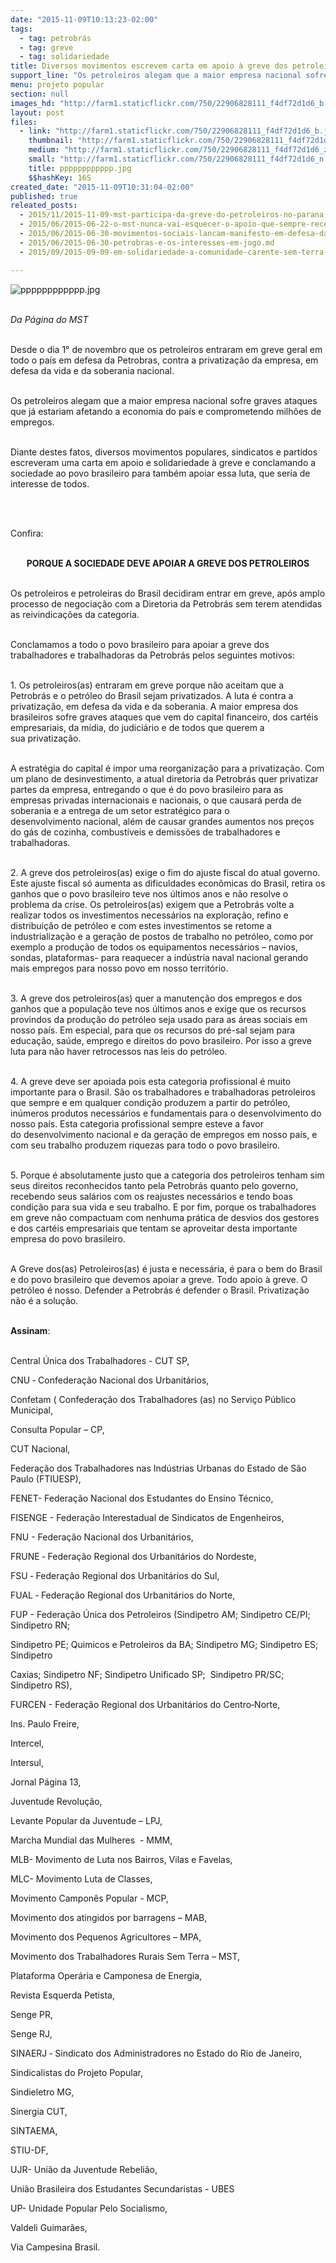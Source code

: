 ```yaml
---
date: "2015-11-09T10:13:23-02:00"
tags:
  - tag: petrobrás
  - tag: greve
  - tag: solidariedade
title: Diversos movimentos escrevem carta em apoio à greve dos petroleiros
support_line: "Os petroleiros alegam que a maior empresa nacional sofre graves ataques que já estariam afetando a economia do país e comprometendo milhões de empregos. "
menu: projeto popular
section: null
images_hd: "http://farm1.staticflickr.com/750/22906828111_f4df72d1d6_b.jpg"
layout: post
files:
  - link: "http://farm1.staticflickr.com/750/22906828111_f4df72d1d6_b.jpg"
    thumbnail: "http://farm1.staticflickr.com/750/22906828111_f4df72d1d6_t.jpg"
    medium: "http://farm1.staticflickr.com/750/22906828111_f4df72d1d6_z.jpg"
    small: "http://farm1.staticflickr.com/750/22906828111_f4df72d1d6_n.jpg"
    title: pppppppppppp.jpg
    $$hashKey: 16S
created_date: "2015-11-09T10:31:04-02:00"
published: true
releated_posts:
  - 2015/11/2015-11-09-mst-participa-da-greve-do-petroleiros-no-parana.md
  - 2015/06/2015-06-22-o-mst-nunca-vai-esquecer-o-apoio-que-sempre-recebeu-da-classe-operaria-agora-e-o-momento-de-retribuir-a-solidariedade-disse-marcelo-bu.md
  - 2015/06/2015-06-30-movimentos-sociais-lancam-manifesto-em-defesa-da-petrobras.md
  - 2015/06/2015-06-30-petrobras-e-os-interesses-em-jogo.md
  - 2015/09/2015-09-09-em-solidariedade-a-comunidade-carente-sem-terra-doam-terrenos-para-construcao-de-casas-populares.md

---
```

<p><img alt="pppppppppppp.jpg" src="http://farm1.staticflickr.com/750/22906828111_f4df72d1d6_b.jpg" /></p>

<p><br />
<em>Da P&aacute;gina do MST</em></p>

<p><br />
Desde o dia 1&deg; de novembro que os petroleiros entraram em greve geral em todo o pa&iacute;s em defesa da Petrobras, contra a privatiza&ccedil;&atilde;o da empresa, em defesa da vida e da soberania nacional.&nbsp;</p>

<p><br />
Os petroleiros alegam que a maior empresa nacional sofre graves ataques que j&aacute; estariam afetando a economia do pa&iacute;s e comprometendo milh&otilde;es de empregos.&nbsp;</p>

<p><br />
Diante destes fatos, diversos movimentos populares, sindicatos e partidos escreveram uma carta em apoio e solidariedade &agrave; greve e conclamando a sociedade ao povo brasileiro para tamb&eacute;m apoiar essa luta, que seria de interesse de todos.</p>

<p>&nbsp;</p>

<p><br />
Confira:</p>

<p style="text-align: center;"><br />
<strong>PORQUE A SOCIEDADE DEVE APOIAR A GREVE DOS PETROLEIROS</strong></p>

<p><br />
Os petroleiros e petroleiras do Brasil decidiram entrar em greve, ap&oacute;s amplo processo&nbsp;de negocia&ccedil;&atilde;o com a Diretoria da Petrobr&aacute;s sem terem atendidas as reivindica&ccedil;&otilde;es da categoria.&nbsp;</p>

<p><br />
Conclamamos a todo o povo brasileiro para apoiar a greve dos trabalhadores e&nbsp;trabalhadoras da Petrobr&aacute;s pelos seguintes motivos:</p>

<p><br />
1. Os petroleiros(as) entraram em greve porque n&atilde;o aceitam que a Petrobr&aacute;s e o petr&oacute;leo&nbsp;do Brasil sejam privatizados. A luta &eacute; contra a privatiza&ccedil;&atilde;o, em defesa da vida e&nbsp;da soberania. A maior empresa dos brasileiros sofre graves ataques que vem do capital&nbsp;financeiro, dos cart&eacute;is empresariais, da m&iacute;dia, do judici&aacute;rio e de todos que querem a sua&nbsp;privatiza&ccedil;&atilde;o.</p>

<p><br />
A estrat&eacute;gia do capital &eacute; impor uma reorganiza&ccedil;&atilde;o para a privatiza&ccedil;&atilde;o. Com um&nbsp;plano de desinvestimento, a atual diretoria da Petrobr&aacute;s quer privatizar partes da empresa,&nbsp;entregando o que &eacute; do povo brasileiro para as empresas privadas internacionais e nacionais, o&nbsp;que causar&aacute; perda de soberania e a entrega de um setor estrat&eacute;gico para o desenvolvimento&nbsp;nacional, al&eacute;m de causar grandes aumentos nos pre&ccedil;os do g&aacute;s de cozinha, combust&iacute;veis e&nbsp;demiss&otilde;es de trabalhadores e trabalhadoras. &nbsp;</p>

<p><br />
2. A greve dos petroleiros(as) exige o fim do ajuste fiscal do atual governo. Este ajuste&nbsp;fiscal s&oacute; aumenta as dificuldades econ&ocirc;micas do Brasil, retira os ganhos que o povo&nbsp;brasileiro teve nos &uacute;ltimos anos e n&atilde;o resolve o problema da crise. Os petroleiros(as)&nbsp;exigem que a Petrobr&aacute;s volte a realizar todos os investimentos necess&aacute;rios na explora&ccedil;&atilde;o,&nbsp;refino e distribui&ccedil;&atilde;o de petr&oacute;leo e com estes investimentos se retome a industrializa&ccedil;&atilde;o e a&nbsp;gera&ccedil;&atilde;o de postos de trabalho no petr&oacute;leo, como por exemplo a produ&ccedil;&atilde;o de todos os&nbsp;equipamentos necess&aacute;rios &ndash; navios, sondas, plataformas- para reaquecer a ind&uacute;stria naval&nbsp;nacional gerando mais empregos para nosso povo em nosso territ&oacute;rio.&nbsp;</p>

<p><br />
3. A greve dos petroleiros(as) quer a manuten&ccedil;&atilde;o dos empregos e dos ganhos que a&nbsp;popula&ccedil;&atilde;o teve nos &uacute;ltimos anos e exige que os recursos provindos da produ&ccedil;&atilde;o do petr&oacute;leo&nbsp;seja usado para as &aacute;reas sociais em nosso pa&iacute;s. Em especial, para que os recursos do pr&eacute;-sal&nbsp;sejam para educa&ccedil;&atilde;o, sa&uacute;de, emprego e direitos do povo brasileiro. Por isso a greve luta para&nbsp;n&atilde;o haver retrocessos nas leis do petr&oacute;leo.</p>

<p><br />
4. A greve deve ser apoiada pois esta categoria profissional &eacute; muito importante para o Brasil. S&atilde;o os trabalhadores e trabalhadoras petroleiros que sempre e em qualquer condi&ccedil;&atilde;o&nbsp;produzem a partir do petr&oacute;leo, in&uacute;meros produtos necess&aacute;rios e fundamentais para o&nbsp;desenvolvimento do nosso pa&iacute;s. Esta categoria profissional sempre esteve a favor do&nbsp;desenvolvimento nacional e da gera&ccedil;&atilde;o de empregos em nosso pa&iacute;s, e com seu trabalho&nbsp;produzem riquezas para todo o povo brasileiro.&nbsp;</p>

<p><br />
5. Porque &eacute; absolutamente justo que a categoria dos petroleiros tenham sim seus direitos&nbsp;reconhecidos tanto pela Petrobr&aacute;s quanto pelo governo, recebendo seus sal&aacute;rios com os&nbsp;reajustes necess&aacute;rios e tendo boas condi&ccedil;&atilde;o para sua vida e seu trabalho. E por fim, porque&nbsp;os trabalhadores em greve n&atilde;o compactuam com nenhuma pr&aacute;tica de desvios dos gestores e&nbsp;dos cart&eacute;is empresariais que tentam se aproveitar desta importante empresa do povo&nbsp;brasileiro.</p>

<p><br />
A Greve dos(as) Petroleiros(as) &eacute; justa e necess&aacute;ria, &eacute; para o bem do Brasil e do povo brasileiro&nbsp;que devemos apoiar a greve. Todo apoio &agrave; greve.&nbsp;O petr&oacute;leo &eacute; nosso. Defender a Petrobr&aacute;s &eacute; defender o Brasil.&nbsp;Privatiza&ccedil;&atilde;o n&atilde;o &eacute; a solu&ccedil;&atilde;o.&nbsp;</p>

<p><br />
<strong>Assinam</strong>:</p>

<p><br />
Central &Uacute;nica dos Trabalhadores - CUT SP,&nbsp;</p>

<p>CNU ‐ Confedera&ccedil;&atilde;o Nacional dos Urbanit&aacute;rios,</p>

<p>Confetam ( Confedera&ccedil;&atilde;o dos Trabalhadores (as) no Servi&ccedil;o P&uacute;blico Municipal,</p>

<p>Consulta Popular &ndash; CP,</p>

<p>CUT Nacional,</p>

<p>Federa&ccedil;&atilde;o dos Trabalhadores nas Ind&uacute;strias Urbanas do Estado de S&atilde;o Paulo (FTIUESP),&nbsp;</p>

<p>FENET- Federa&ccedil;&atilde;o Nacional dos Estudantes do Ensino T&eacute;cnico,</p>

<p>FISENGE - Federa&ccedil;&atilde;o Interestadual de Sindicatos de Engenheiros,&nbsp;</p>

<p>FNU - Federa&ccedil;&atilde;o Nacional dos Urbanit&aacute;rios,&nbsp;</p>

<p>FRUNE ‐ Federa&ccedil;&atilde;o Regional dos Urbanit&aacute;rios do Nordeste,</p>

<p>FSU ‐ Federa&ccedil;&atilde;o Regional dos Urbanit&aacute;rios do Sul,</p>

<p>FUAL ‐ Federa&ccedil;&atilde;o Regional dos Urbanit&aacute;rios do Norte,</p>

<p>FUP - Federa&ccedil;&atilde;o &Uacute;nica dos Petroleiros (Sindipetro AM; Sindipetro CE/PI; Sindipetro RN;&nbsp;</p>

<p>Sindipetro PE; Quimicos e Petroleiros da BA; Sindipetro MG; Sindipetro ES; Sindipetro&nbsp;</p>

<p>Caxias; Sindipetro NF; Sindipetro Unificado SP; &nbsp;Sindipetro PR/SC; Sindipetro RS),&nbsp;</p>

<p>FURCEN - Federa&ccedil;&atilde;o Regional dos Urbanit&aacute;rios do Centro‐Norte,</p>

<p>Ins. Paulo Freire,&nbsp;</p>

<p>Intercel,&nbsp;</p>

<p>Intersul,&nbsp;</p>

<p>Jornal P&aacute;gina 13,</p>

<p>Juventude Revolu&ccedil;&atilde;o,&nbsp;</p>

<p>Levante Popular da Juventude &ndash; LPJ,&nbsp;</p>

<p>Marcha Mundial das Mulheres &nbsp;- MMM,</p>

<p>MLB- Movimento de Luta nos Bairros, Vilas e Favelas,</p>

<p>MLC- Movimento Luta de Classes,</p>

<p>Movimento Campon&ecirc;s Popular - MCP,</p>

<p>Movimento dos atingidos por barragens &ndash; MAB,&nbsp;</p>

<p>Movimento dos Pequenos Agricultores &ndash; MPA,&nbsp;</p>

<p>Movimento dos Trabalhadores Rurais Sem Terra &ndash; MST,&nbsp;</p>

<p>Plataforma Oper&aacute;ria e Camponesa de Energia,&nbsp;</p>

<p>Revista Esquerda Petista,</p>

<p>Senge PR,</p>

<p>Senge RJ,</p>

<p>SINAERJ ‐ Sindicato dos Administradores no Estado do Rio de Janeiro,</p>

<p>Sindicalistas do Projeto Popular,</p>

<p>Sindieletro MG,&nbsp;</p>

<p>Sinergia CUT,&nbsp;</p>

<p>SINTAEMA,&nbsp;</p>

<p>STIU-DF,&nbsp;</p>

<p>UJR- Uni&atilde;o da Juventude Rebeli&atilde;o,</p>

<p>Uni&atilde;o Brasileira dos Estudantes Secundaristas - UBES</p>

<p>UP- Unidade Popular Pelo Socialismo,</p>

<p>Valdeli Guimar&atilde;es,</p>

<p>Via Campesina Brasil.</p>
